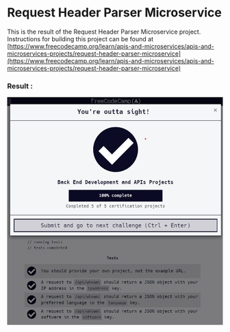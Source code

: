 # Request Header Parser Microservice

This is the result of the Request Header Parser Microservice project. Instructions for building this project can be found at
[https://www.freecodecamp.org/learn/apis-and-microservices/apis-and-microservices-projects/request-header-parser-microservice](https://www.freecodecamp.org/learn/apis-and-microservices/apis-and-microservices-projects/request-header-parser-microservice)

### Result :
![complete](complete.jpg)
